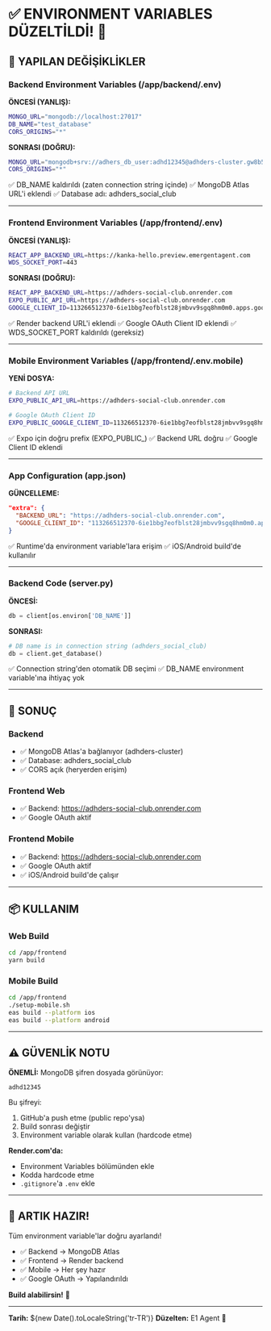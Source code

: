 # ✅ ENVIRONMENT VARIABLES DÜZELTİLDİ! 🎉

## 🔧 YAPILAN DEĞİŞİKLİKLER

### Backend Environment Variables (/app/backend/.env)

**ÖNCESİ (YANLIŞ):**
```bash
MONGO_URL="mongodb://localhost:27017"
DB_NAME="test_database"
CORS_ORIGINS="*"
```

**SONRASI (DOĞRU):**
```bash
MONGO_URL="mongodb+srv://adhers_db_user:adhd12345@adhders-cluster.gw8b5es.mongodb.net/adhders_social_club?retryWrites=true&w=majority&appName=ADHDers-cluster&authSource=admin"
CORS_ORIGINS="*"
```

✅ DB_NAME kaldırıldı (zaten connection string içinde)
✅ MongoDB Atlas URL'i eklendi
✅ Database adı: adhders_social_club

---

### Frontend Environment Variables (/app/frontend/.env)

**ÖNCESİ (YANLIŞ):**
```bash
REACT_APP_BACKEND_URL=https://kanka-hello.preview.emergentagent.com
WDS_SOCKET_PORT=443
```

**SONRASI (DOĞRU):**
```bash
REACT_APP_BACKEND_URL=https://adhders-social-club.onrender.com
EXPO_PUBLIC_API_URL=https://adhders-social-club.onrender.com
GOOGLE_CLIENT_ID=113266512370-6ie1bbg7eofblst28jmbvv9sgq8hm0m0.apps.googleusercontent.com
```

✅ Render backend URL'i eklendi
✅ Google OAuth Client ID eklendi
✅ WDS_SOCKET_PORT kaldırıldı (gereksiz)

---

### Mobile Environment Variables (/app/frontend/.env.mobile)

**YENİ DOSYA:**
```bash
# Backend API URL
EXPO_PUBLIC_API_URL=https://adhders-social-club.onrender.com

# Google OAuth Client ID
EXPO_PUBLIC_GOOGLE_CLIENT_ID=113266512370-6ie1bbg7eofblst28jmbvv9sgq8hm0m0.apps.googleusercontent.com
```

✅ Expo için doğru prefix (EXPO_PUBLIC_)
✅ Backend URL doğru
✅ Google Client ID eklendi

---

### App Configuration (app.json)

**GÜNCELLEME:**
```json
"extra": {
  "BACKEND_URL": "https://adhders-social-club.onrender.com",
  "GOOGLE_CLIENT_ID": "113266512370-6ie1bbg7eofblst28jmbvv9sgq8hm0m0.apps.googleusercontent.com"
}
```

✅ Runtime'da environment variable'lara erişim
✅ iOS/Android build'de kullanılır

---

### Backend Code (server.py)

**ÖNCESİ:**
```python
db = client[os.environ['DB_NAME']]
```

**SONRASI:**
```python
# DB name is in connection string (adhders_social_club)
db = client.get_database()
```

✅ Connection string'den otomatik DB seçimi
✅ DB_NAME environment variable'ına ihtiyaç yok

---

## 🎯 SONUÇ

### Backend
- ✅ MongoDB Atlas'a bağlanıyor (adhders-cluster)
- ✅ Database: adhders_social_club
- ✅ CORS açık (heryerden erişim)

### Frontend Web
- ✅ Backend: https://adhders-social-club.onrender.com
- ✅ Google OAuth aktif

### Frontend Mobile
- ✅ Backend: https://adhders-social-club.onrender.com
- ✅ Google OAuth aktif
- ✅ iOS/Android build'de çalışır

---

## 📦 KULLANIM

### Web Build
```bash
cd /app/frontend
yarn build
```

### Mobile Build
```bash
cd /app/frontend
./setup-mobile.sh
eas build --platform ios
eas build --platform android
```

---

## ⚠️ GÜVENLİK NOTU

**ÖNEMLİ:** MongoDB şifren dosyada görünüyor:
```
adhd12345
```

Bu şifreyi:
1. GitHub'a push etme (public repo'ysa)
2. Build sonrası değiştir
3. Environment variable olarak kullan (hardcode etme)

**Render.com'da:**
- Environment Variables bölümünden ekle
- Kodda hardcode etme
- `.gitignore`'a `.env` ekle

---

## 🚀 ARTIK HAZIR!

Tüm environment variable'lar doğru ayarlandı!

- ✅ Backend → MongoDB Atlas
- ✅ Frontend → Render backend
- ✅ Mobile → Her şey hazır
- ✅ Google OAuth → Yapılandırıldı

**Build alabilirsin!** 🎉

---

**Tarih:** ${new Date().toLocaleString('tr-TR')}
**Düzelten:** E1 Agent 🤖

